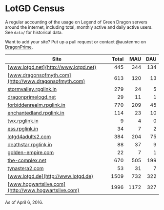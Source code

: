 # LotGD Census
A regular accounting of the usage on Legend of Green Dragon servers around the internet, including total, monthly active and daily active users. See `data/` for historical data.

Want to add your site? Put up a pull request or contact @austenmc on [DragonPrime](http://dragonprime.net).


Site | Total | MAU | DAU
--- | ---:| ---:| ---:
[www.lotgd.net](http://www.lotgd.net)|445|344|134
[www.dragonsofmyth.com](http://www.dragonsofmyth.com)|613|120|13
[stormvalley.rpglink.in](http://stormvalley.rpglink.in)|279|24|5
[dragonprimelogd.net](http://dragonprimelogd.net)|29|11|1
[forbiddenrealm.rpglink.in](http://forbiddenrealm.rpglink.in)|770|209|45
[enchantedland.rpglink.in](http://enchantedland.rpglink.in)|114|23|10
[twx.rpglink.in](http://twx.rpglink.in)|9|4|0
[ess.rpglink.in](http://ess.rpglink.in)|34|7|2
[lotgd4adults2.com](http://lotgd4adults2.com)|384|204|75
[deathstar.rpglink.in](http://deathstar.rpglink.in)|88|37|9
[golden-empire.com](http://golden-empire.com)|22|7|1
[the-complex.net](http://the-complex.net)|670|505|199
[tynastera2.com](http://tynastera2.com)|53|31|7
[www.lotgd.de](http://www.lotgd.de)|1509|732|322
[www.hogwartslive.com](http://www.hogwartslive.com)|1996|1172|327

As of April 6, 2016.
